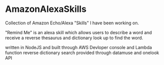 # AmazonAlexaSkills

Collection of Amazon Echo/Alexa "Skills" I have been working on.

"Remind Me" is an alexa skill which allows users to describe a word and receive a reverse thesaurus and dictionary look up to find the word.

written in NodeJS and built through AWS Devloper console and Lambda function
reverse dictionary search provided through datamuse and onelook API
